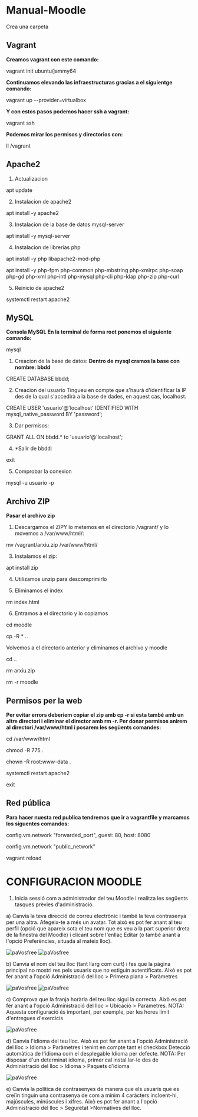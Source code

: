 # Manual-Moodle

Crea una carpeta

## Vagrant
**Creamos vagrant con este comando:**

vagrant init ubuntu/jammy64

**Continuamos elevando las infraestructuras gracias a el siguientge comando:**

vagrant up --provider=virtualbox

**Y con estos pasos podemos hacer ssh a vagrant:**

vagrant ssh

**Podemos mirar los permisos y directorios con:**

ll /vagrant

## Apache2
1. Actualizacion

apt update

2. Instalacion de apache2

apt install -y apache2

3. Instalacion de la base de datos mysql-server

apt install -y mysql-server

4. Instalacion de librerias php

apt install -y php libapache2-mod-php

apt install -y php-fpm php-common php-mbstring php-xmlrpc php-soap php-gd php-xml php-intl php-mysql php-cli php-ldap php-zip php-curl

5. Reinicio de apache2

systemctl restart apache2

## MySQL
**Consola MySQL
En la terminal de forma root ponemos el siguiente comando:**

mysql

1. Creacion de la base de datos:
**Dentro de mysql cramos la base con nombre: bbdd**

CREATE DATABASE bbdd;

2. Creacion del usuario
Tingueu en compte que s'haurà d'identificar la IP des de la qual s'accedirà a la base de dades, en aquest cas, localhost.

CREATE USER 'usuario'@'localhost' IDENTIFIED WITH mysql_native_password BY 'password';

3. Dar permisos:

GRANT ALL ON bbdd.* to 'usuario'@'localhost';

4. *Salir de bbdd:

exit

5. Comprobar la conexion

mysql -u usuario -p

## Archivo ZIP
**Pasar el archivo zip**

1. Descargamos el ZIPY lo metemos en el directorio /vagrant/ y lo movemos a /var/www/html/:

mv /vagrant/arxiu.zip /var/www/html/

3. Instalamos el zip:

apt install zip

4. Utilizamos unzip para descomprimirlo

5. Eliminamos el index

rm index.html

6. Entramos a el directorio y lo copiamos

cd moodle 

cp -R * ..

Volvemos a el directorio anterior y eliminamos el archivo y moodle

cd .. 

rm arxiu.zip 

rm -r moodle

## Permisos per la web

**Per evitar errors deberiem copiar el zip amb cp -r si esta també amb un altre directori i eliminar el director amb rm -r. Per donar permisos anirem al directori /var/www/html i posarem les següents comandes:**

cd /var/www/html

chmod -R 775 . 

chown -R root:www-data .

systemctl restart apache2

exit

## Red pública
**Para hacer nuesta red publica tendremos que ir a vagrantfile y marcamos los siguentes comandos:**

config.vm.network "forwarded_port", guest: 80, host: 8080

config.vm.network "public_network"

vagrant reload




# CONFIGURACION MOODLE

1. Inicia sessió com a administrador del teu Moodle i realitza les següents tasques prèvies d'administració.

a) Canvia la teva direcció de correu electrònic i també la teva contrasenya per una altra. Afegeix-te a més un avatar. Tot això es pot fer anant al teu perfil (opció que apareix sota el teu nom que es veu a la part superior dreta de la finestra del Moodle) i clicant sobre l'enllaç Editar (o també anant a l'opció Preferències, situada al mateix lloc).

![paVosfree](/Imagenes/1.png)
![paVosfree](/Imagenes/2.png)

b) Canvia el nom del teu lloc (tant llarg com curt) i fes que la pàgina principal no mostri res pels usuaris que no estiguin autentificats. Això es pot fer anant a l'opció Administració del lloc > Primera plana > Paràmetres

![paVosfree](/Imagenes/3.png)
![paVosfree](/Imagenes/4.png)

c) Comprova que la franja horària del teu lloc sigui la correcta. Això es pot fer anant a l'opció Administració del lloc > Ubicació > Paràmetres.
NOTA: Aquesta configuració és important, per exemple, per les hores límit d'entregues d'exercicis

![paVosfree](/Imagenes/5.png)

d) Canvia l'idioma del teu lloc. Això es pot fer anant a l'opció Administració del lloc > Idioma > Paràmetres i tenint en compte tant el checkbox Detecció automàtica de l'idioma com el desplegable Idioma per defecte.
NOTA: Per disposar d'un determinat idioma, primer cal instal.lar-lo des de Administració del lloc > Idioma > Paquets d'idioma

![paVosfree](/Imagenes/6.png)

e) Canvia la política de contrasenyes de manera que els usuaris que es creiïn tinguin una contrasenya de com a mínim 4 caràcters incloent-hi, majúscules, minúscules i xifres. Això es pot fer anant a l'opció Administració del lloc > Seguretat >Normatives del lloc.

